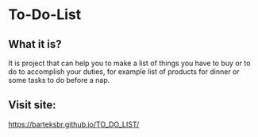 # To-Do-List

## What it is?
It is project that can help you to make a list of things you have to buy or to do to accomplish your duties,
for example list of products for dinner or some tasks to do before a nap.

## Visit site:
https://barteksbr.github.io/TO_DO_LIST/
